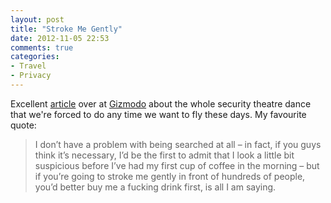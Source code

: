 ```yaml
---
layout: post
title: "Stroke Me Gently"
date: 2012-11-05 22:53
comments: true
categories: 
- Travel
- Privacy
---
```


Excellent [article][A] over at [Gizmodo][G] about the whole security theatre dance that we're forced to do any time we want to fly these days. My favourite quote:

> I don’t have a problem with being searched at all – in fact, if you guys think it’s necessary, I’d be the first to admit that I look a little bit suspicious before I’ve had my first cup of coffee in the morning – but if you’re going to stroke me gently in front of hundreds of people, you’d better buy me a fucking drink first, is all I am saying.

[A]: http://www.gizmodo.co.uk/2012/10/search-me/
[G]: http://www.gizmodo.co.uk/
